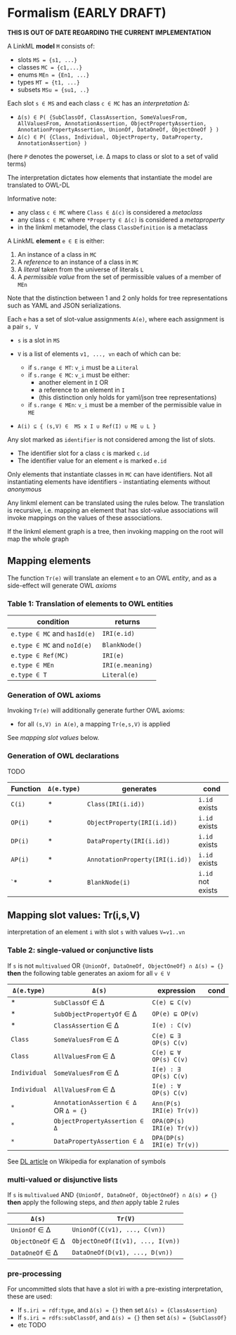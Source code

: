 # Formalism (EARLY DRAFT)

__THIS IS OUT OF DATE REGARDING THE CURRENT IMPLEMENTATION__

A LinkML **model** `M` consists of:

 * slots `MS = {s1, ...}`
 * classes `MC = {c1,...}`
 * enums `MEn = {En1, ...}`
 * types `MT = {t1, ...}`
 * subsets `MSu = {su1, ..}`

Each slot `s ∈ MS` and each class `c ∈ MC` has an *interpretation* Δ:

* `Δ(s) ∈ P( {SubClassOf, ClassAssertion, SomeValuesFrom, AllValuesFrom, AnnotationAssertion, ObjectPropertyAssertion, AnnotationPropertyAssertion, UnionOf, DataOneOf, ObjectOneOf } ) `
* `Δ(c) ∈ P( {Class, Individual, ObjectProperty, DataProperty, AnnotationAssertion} )`

(here `P` denotes the powerset, i.e. Δ maps to class or slot to a set of valid terms)

The interpretation dictates how elements that instantiate the model are translated to OWL-DL

Informative note:

* any class `c ∈ MC` where `Class ∈ Δ(c)` is considered a *metaclass*
* any class `c ∈ MC` where `*Property ∈ Δ(c)` is considered a *metaproperty*
* in the linkml metamodel, the class `ClassDefinition` is a metaclass

A LinkML **element** `e ∈ E` is either:

 1. An instance of a class in `MC`
 2. A *reference* to an instance of a class in `MC`
 3. A *literal* taken from the universe of literals `L`
 4. A *permissible value* from the set of permissible values of a member of `MEn`

Note that the distinction between 1 and 2 only holds for tree representations such as YAML and JSON serializations.

Each `e` has a set of slot-value assignments `A(e)`,
where each assignment is a pair `s, V`

 * `s` is a slot in `MS`
 * `V` is a list of elements `v1, ..., vn` each of which can be:
    * if `s.range ∈ MT`: `v_i` must be a `Literal`
    * if `s.range ∈ MC`: `v_i` must be either:
        * another element in `I` OR
        * a reference to an element in `I`
        * (this distinction only holds for yaml/json tree representations)
    * if `s.range ∈ MEn`: `v_i` must be a member of the permissible value in `ME`
    
* `A(i) ⊆ { (s,V) ∈  MS x I ∪ Ref(I) ∪ ME ∪ L }`

Any slot marked as `identifier` is not considered among the list of slots.

* The identifier slot for a class `c` is marked `c.id`
* The identifier value for an element `e` is marked `e.id`

Only elements that instantiate classes in `MC` can have identifiers.
Not all instantiating elements have identifiers - instantiating elements without *anonymous*

Any linkml element can be translated using the rules below. The translation is recursive, i.e. mapping an element that
has slot-value associations will invoke mappings on the values of these associations.

If the linkml element graph is a tree, then invoking mapping on the root will map the whole graph

## Mapping elements

The function `Tr(e)` will translate an element `e` to an OWL *entity*, and as
a side-effect will generate OWL *axioms*

### Table 1: Translation of elements to OWL entities

|condition|returns|
|---|---|
|`e.type ∈ MC` and `hasId(e)`| `IRI(e.id)` |
|`e.type ∈ MC` and `noId(e)`| `BlankNode()` |
|`e.type ∈ Ref(MC)` | `IRI(e)` |
|`e.type ∈ MEn` | `IRI(e.meaning)` |
|`e.type ∈ T`| `Literal(e)` |

### Generation of OWL axioms

Invoking `Tr(e)` will additionally generate further OWL axioms:

* for all `(s,V) in A(e)`, a mapping `Tr(e,s,V)` is applied

See *mapping slot values* below.

### Generation of OWL declarations

TODO

|Function|`Δ(e.type)`|generates|cond|
|---|---|---|---|
|`C(i)`|*|`Class(IRI(i.id))` |`i.id` exists|
|`OP(i)`|*|`ObjectProperty(IRI(i.id))`|`i.id` exists|
|`DP(i)`|*|`DataProperty(IRI(i.id))`|`i.id` exists|
|`AP(i)`|*|`AnnotationProperty(IRI(i.id))`|`i.id` exists|
|`*|*|`BlankNode(i)` |`i.id` not exists|


## Mapping slot values: Tr(i,s,V)

interpretation of an element `i` with slot `s` with values `V=v1..vn`

### Table 2: single-valued or conjunctive lists

If `s` is not `multivalued` OR `{UnionOf, DataOneOf, ObjectOneOf} ∩ Δ(s) = {}`
**then** the following table generates an axiom for all `v ∈ V`

|`Δ(e.type)`|`Δ(s)`|expression|cond|
|---|---|---|---|
|*|`SubClassOf` ∈ Δ|`C(e) ⊑ C(v)` |
|*|`SubObjectPropertyOf` ∈ Δ|`OP(e) ⊑ OP(v)` |
|*|`ClassAssertion` ∈ Δ|`I(e) : C(v)` |
|`Class`|`SomeValuesFrom` ∈ Δ|`C(e) ⊑ ∃ OP(s) C(v)` |
|`Class`|`AllValuesFrom` ∈ Δ|`C(e) ⊑ ∀ OP(s) C(v)` |
|`Individual`|`SomeValuesFrom` ∈ Δ|`I(e) : ∃ OP(s) C(v)` |
|`Individual`|`AllValuesFrom` ∈ Δ|`I(e) : ∀ OP(s) C(v)` |
| `*` | `AnnotationAssertion ∈ Δ` OR `Δ = {}`|`Ann(P(s) IRI(e) Tr(v))` |
| `*` | `ObjectPropertyAssertion ∈ Δ`|`OPA(OP(s) IRI(e) Tr(v))` |
| `*` | `DataPropertyAssertion ∈ Δ`|`DPA(DP(s) IRI(e) Tr(v))` |

See [DL article](https://en.wikipedia.org/wiki/Description_logic) on Wikipedia for explanation of symbols

### multi-valued or disjunctive lists

If `s` is `multivalued` AND `{UnionOf, DataOneOf, ObjectOneOf} ∩ Δ(s) ≠ {}`
**then** apply the following steps, and *then* apply table 2 rules

|`Δ(s)`|`Tr(V)`|
|---|---|
|`UnionOf` ∈ Δ|`UnionOf(C(v1), ..., C(vn))` |
|`ObjectOneOf` ∈ Δ|`ObjectOneOf(I(v1), ..., I(vn))` |
|`DataOneOf` ∈ Δ|`DataOneOf(D(v1), ..., D(vn))` |

### pre-processing

For uncommitted slots that have a slot iri with a pre-existing interpretation, these are used: 

 * If `s.iri = rdf:type`, and `Δ(s) = {}` then set `Δ(s) = {ClassAssertion}`
 * If `s.iri = rdfs:subClassOf`, and `Δ(s) = {}` then set `Δ(s) = {SubClassOf}`
 * etc TODO

